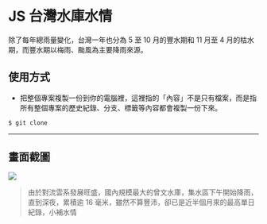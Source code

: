 # JS 台灣水庫水情

除了每年總雨量變化，台灣一年也分為 5 至 10 月的豐水期和 11 月至 4 月的枯水期，而豐水期以梅雨、颱風為主要降雨來源。

## 使用方式
- 把整個專案複製一份到你的電腦裡，這裡指的「內容」不是只有檔案，而是指所有整個專案的歷史紀錄、分支、標籤等內容都會複製一份下來。
```sh
$ git clone
```

----

## 畫面截圖
![](https://i.imgur.com/tfewJz2.png)
> 由於對流雲系發展旺盛，國內規模最大的曾文水庫，集水區下午開始降雨，直到深夜，累積逾 16 毫米，雖然不算豐沛，卻已是近半個月來的最高單日紀錄，小補水情
